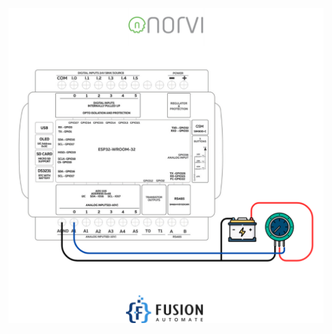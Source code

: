 ![Connection](https://github.com/papercodeIN/Embedded_Devices/blob/main/NORVI/ESP32%20Industrial%20Controller/Analog_Input_Example/Connection.png)
